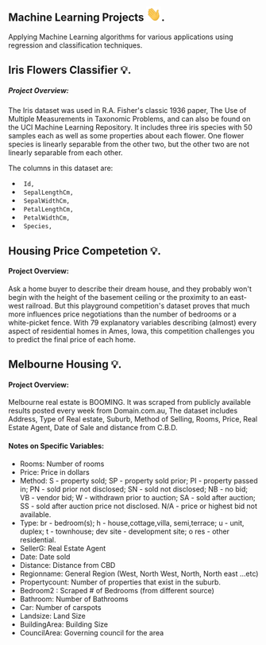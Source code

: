 ## Machine Learning Projects <img src="https://raw.githubusercontent.com/ABSphreak/ABSphreak/master/gifs/Hi.gif" width="30px">.

Applying Machine Learning algorithms for various applications using regression and classification techniques.

## Iris Flowers Classifier 💡.

##### Project Overview:

The Iris dataset was used in R.A. Fisher's classic 1936 paper, The Use of Multiple Measurements in Taxonomic Problems, and can also be found on the UCI Machine Learning Repository.
It includes three iris species with 50 samples each as well as some properties about each flower. One flower species is linearly separable from the other two, but the other two are not linearly separable from each other.

The columns in this dataset are:

* ` Id,`
* ` SepalLengthCm,`
* ` SepalWidthCm,`
* ` PetalLengthCm,`
* ` PetalWidthCm,`
* ` Species,`

## Housing Price Competetion 💡.

#### Project Overview:

Ask a home buyer to describe their dream house, and they probably won't begin with the height of the basement ceiling or the proximity to an east-west railroad. But this playground competition's dataset proves that much more influences price negotiations than the number of bedrooms or a white-picket fence.
With 79 explanatory variables describing (almost) every aspect of residential homes in Ames, Iowa, this competition challenges you to predict the final price of each home.

## Melbourne Housing 💡.

#### Project Overview:

Melbourne real estate is BOOMING.
It was scraped from publicly available results posted every week from Domain.com.au, The dataset includes Address, Type of Real estate, Suburb, Method of Selling, Rooms, Price, Real Estate Agent, Date of Sale and distance from C.B.D.

#### Notes on Specific Variables:

* Rooms: Number of rooms
* Price: Price in dollars
* Method: S - property sold; SP - property sold prior; PI - property passed in; PN - sold prior not disclosed; SN - sold not disclosed; NB - no bid; VB - vendor bid; W - withdrawn prior to auction; SA - sold after auction; SS - sold after auction price not disclosed. N/A - price or highest bid not available.
* Type: br - bedroom(s); h - house,cottage,villa, semi,terrace; u - unit, duplex; t - townhouse; dev site - development site; o res - other residential.
* SellerG: Real Estate Agent
* Date: Date sold
* Distance: Distance from CBD
* Regionname: General Region (West, North West, North, North east …etc)
* Propertycount: Number of properties that exist in the suburb.
* Bedroom2 : Scraped # of Bedrooms (from different source)
* Bathroom: Number of Bathrooms
* Car: Number of carspots
* Landsize: Land Size
* BuildingArea: Building Size
* CouncilArea: Governing council for the area
